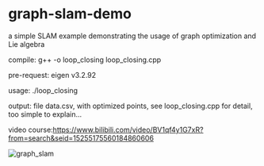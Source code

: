 # graph-slam-demo
a simple SLAM example demonstrating the usage of graph optimization and Lie algebra 

compile: g++ -o loop_closing loop_closing.cpp

pre-request: eigen v3.2.92

usage: ./loop_closing

output: file data.csv, with optimized points, see loop_closing.cpp for detail, too simple to explain...

video course:https://www.bilibili.com/video/BV1qf4y1G7xR?from=search&seid=15255175560184860606

![graph_slam](https://user-images.githubusercontent.com/37541249/127424562-b6966548-6dc8-449b-8eea-f72ad9a2ca7f.png)
